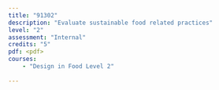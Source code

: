 ```yaml
---
title: "91302"
description: "Evaluate sustainable food related practices"
level: "2"
assessment: "Internal"
credits: "5"
pdf: <pdf>
courses:
    - "Design in Food Level 2"
    
---
```

